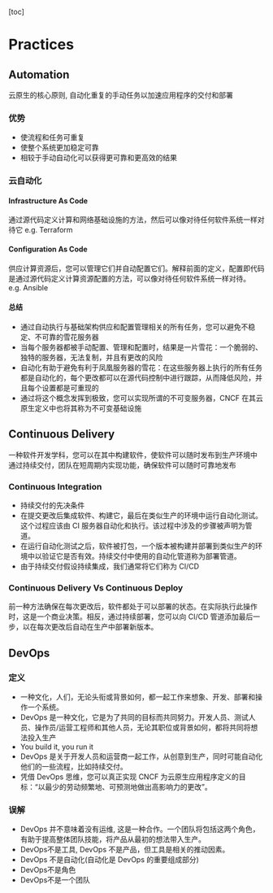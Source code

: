 [toc]
# Practices
## Automation
云原生的核心原则, 自动化重复的手动任务以加速应用程序的交付和部署
### 优势
- 使流程和任务可重复
- 使整个系统更加稳定可靠
- 相较于手动自动化可以获得更可靠和更高效的结果
### 云自动化
#### Infrastructure As Code
通过源代码定义计算和网络基础设施的方法，然后可以像对待任何软件系统一样对待它
e.g. Terraform
#### Configuration As Code
供应计算资源后，您可以管理它们并自动配置它们。解释前面的定义，配置即代码是通过源代码定义计算资源配置的方法，可以像对待任何软件系统一样对待。
e.g. Ansible
#### 总结
- 通过自动执行与基础架构供应和配置管理相关的所有任务，您可以避免不稳定、不可靠的雪花服务器
- 当每个服务器都被手动配置、管理和配置时，结果是一片雪花：一个脆弱的、独特的服务器，无法复制，并且有更改的风险
- 自动化有助于避免有利于凤凰服务器的雪花：在这些服务器上执行的所有任务都是自动化的，每个更改都可以在源代码控制中进行跟踪，从而降低风险，并且每个设置都是可重现的
- 通过将这个概念发挥到极致，您可以实现所谓的不可变服务器，CNCF 在其云原生定义中也将其称为不可变基础设施

## Continuous Delivery
一种软件开发学科，您可以在其中构建软件，使软件可以随时发布到生产环境中
通过持续交付，团队在短周期内实现功能，确保软件可以随时可靠地发布
### Continuous Integration
- 持续交付的先决条件
- 在提交更改后集成软件、构建它，最后在类似生产的环境中运行自动化测试。这个过程应该由 CI 服务器自动化和执行。该过程中涉及的步骤被声明为管道。
- 在运行自动化测试之后，软件被打包，一个版本被构建并部署到类似生产的环境中以验证它是否有效。持续交付中使用的自动化管道称为部署管道。
- 由于持续交付假设持续集成，我们通常将它们称为 CI/CD
### Continuous Delivery Vs Continuous Deploy
前一种方法确保在每次更改后，软件都处于可以部署的状态。在实际执行此操作时，这是一个商业决策。相反，通过持续部署，您可以向 CI/CD 管道添加最后一步，以在每次更改后自动在生产中部署新版本。

## DevOps
### 定义
- 一种文化，人们，无论头衔或背景如何，都一起工作来想象、开发、部署和操作一个系统。
- DevOps 是一种文化，它是为了共同的目标而共同努力。开发人员、测试人员、操作员/运营工程师和其他人员，无论其职位或背景如何，都将共同将想法投入生产
- You build it, you run it
- DevOps 是关于开发人员和运营商一起工作，从创意到生产，同时可能自动化他们的一些流程，比如持续交付。
- 凭借 DevOps 思维，您可以真正实现 CNCF 为云原生应用程序定义的目标：“以最少的劳动频繁地、可预测地做出高影响力的更改”。
### 误解
- DevOps 并不意味着没有运维, 这是一种合作。一个团队将包括这两个角色，有助于提高整体团队技能，将产品从最初的想法带入生产。
- DevOps不是工具, DevOps 不是产品，但工具是相关的推动因素。
- DevOps 不是自动化(自动化是 DevOps 的重要组成部分)
- DevOps不是角色
- DevOps不是一个团队
